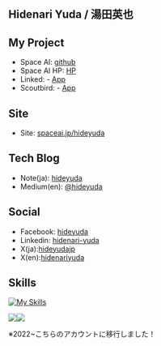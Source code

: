 ## Hidenari Yuda / 湯田英也

## My Project
- Space AI: [github](https://github.com/spaceaiinc)
- Space AI HP: [HP](https://spaceai.jp)
- Linked: - [App](https://linked.spaceai.jp)
- Scoutbird: - [App](https://scoutbird.vercel.app.com)

## Site
- Site: [spaceai.jp/hideyuda](https://spaceai.jp/hideyuda/)

## Tech Blog
- Note(ja): [hideyuda](https://note.com/hideyuda/)
- Medium(en): [@hideyuda](https://medium.com/@hideyuda)

## Social
- Facebook: [hideyuda](https://www.facebook.com/hideyuda)
- Linkedin: [hidenari-yuda](https://www.linkedin.com/in/hidenari-yuda-212076266/)
- X(ja):[hideyudajp](https://x.com/hideyudajp)
- X(en):[hidenariyuda](https://x.com/hidenariyuda)

## Skills
[![My Skills](https://skillicons.dev/icons?i=js,ts,react,go,python,nextjs,docker,gcp,github,git,mysql,postgresql,django,supabase)](https://skillicons.dev)


![](http://github-profile-summary-cards.vercel.app/api/cards/most-commit-language?username=hideyuda&theme=solarized_dark)![](http://github-profile-summary-cards.vercel.app/api/cards/repos-per-language?username=hideyuda&theme=solarized_dark)

※2022~こちらのアカウントに移行しました！

